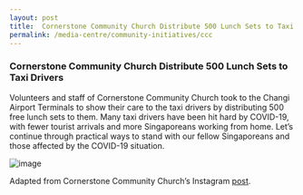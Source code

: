 ```yaml
---
layout: post
title:  Cornerstone Community Church Distribute 500 Lunch Sets to Taxi Drivers
permalink: /media-centre/community-initiatives/ccc
---
```


### Cornerstone Community Church Distribute 500 Lunch Sets to Taxi Drivers ### 

Volunteers and staff of Cornerstone Community Church took to the Changi Airport Terminals to show their care to the taxi drivers by distributing 500 free lunch sets to them. Many taxi drivers have been hit hard by COVID-19, with fewer tourist arrivals and more Singaporeans working from home. Let’s continue through practical ways to stand with our fellow Singaporeans and those affected by the COVID-19 situation.

![image](/images/CCC.png)

Adapted from Cornerstone Community Church’s Instagram [post](https://www.instagram.com/p/B9ENNOMlcZ_/?igshid=1imzq8hm7zeco).
